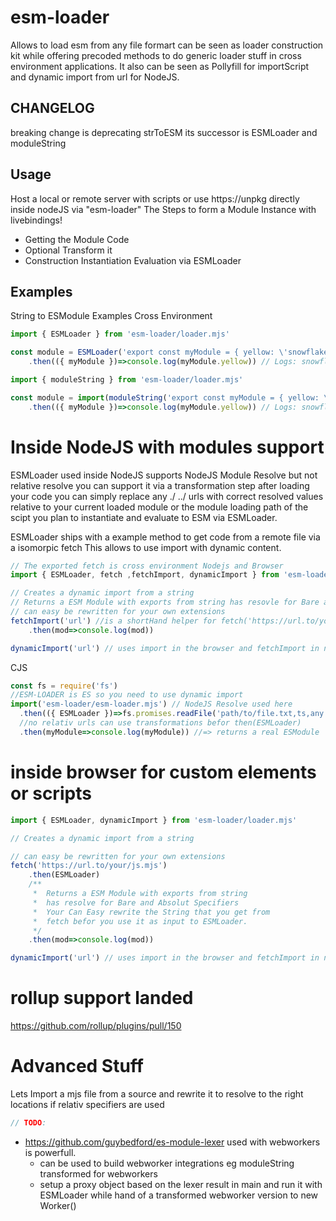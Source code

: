 # esm-loader
Allows to load esm from any file formart can be seen as loader construction kit while offering precoded methods to do generic loader stuff in cross environment applications. It also can be seen as Pollyfill for importScript and dynamic import from url for NodeJS.

## CHANGELOG ##
breaking change is deprecating strToESM its successor is ESMLoader and moduleString


## Usage
Host a local or remote server with scripts or use https://unpkg directly inside nodeJS via "esm-loader"
The Steps to form a Module Instance with livebindings!
- Getting the Module Code
- Optional Transform it
- Construction Instantiation Evaluation via ESMLoader

## Examples
String to ESModule Examples Cross Environment
```js
import { ESMLoader } from 'esm-loader/loader.mjs'

const module = ESMLoader('export const myModule = { yellow: \'snowflakes\'}')
    .then(({ myModule })=>console.log(myModule.yellow)) // Logs: snowflakes
``` 

```js
import { moduleString } from 'esm-loader/loader.mjs'

const module = import(moduleString('export const myModule = { yellow: \'snowflakes\'}'))
    .then(({ myModule })=>console.log(myModule.yellow)) // Logs: snowflakes
``` 



Inside NodeJS with modules support
==========
ESMLoader used inside NodeJS supports NodeJS Module Resolve but not relative resolve
you can support it via a transformation step after loading your code you can simply 
replace any ./ ../ urls with correct resolved values relative to your current
loaded module or the module loading path of the scipt you plan to instantiate and 
evaluate to ESM via ESMLoader.

ESMLoader ships with a example method to get code from a remote file via a isomorpic fetch
This allows to use import with dynamic content.

```js
// The exported fetch is cross environment Nodejs and Browser
import { ESMLoader, fetch ,fetchImport, dynamicImport } from 'esm-loader/loader.mjs'

// Creates a dynamic import from a string
// Returns a ESM Module with exports from string has resovle for Bare and Absolut Specifiers
// can easy be rewritten for your own extensions
fetchImport('url') //is a shortHand helper for fetch('https://url.to/your/js.mjs').then(ESMLoader)
    .then(mod=>console.log(mod))

dynamicImport('url') // uses import in the browser and fetchImport in nodejs
```
CJS
```js
const fs = require('fs')
//ESM-LOADER is ES so you need to use dynamic import
import('esm-loader/esm-loader.mjs') // NodeJS Resolve used here
  .then(({ ESMLoader })=>fs.promises.readFile('path/to/file.txt,ts,any').then(ESMLoader)) // NodeJS Resolve used here 
  //no relativ urls can use transformations befor then(ESMLoader)
  .then(myModule=>console.log(myModule)) //=> returns a real ESModule
```



inside browser for custom elements or scripts 
========

```js
import { ESMLoader, dynamicImport } from 'esm-loader/loader.mjs'

// Creates a dynamic import from a string

// can easy be rewritten for your own extensions
fetch('https://url.to/your/js.mjs')
    .then(ESMLoader)
    /**
     *  Returns a ESM Module with exports from string 
     *  has resolve for Bare and Absolut Specifiers
     *  Your Can Easy rewrite the String that you get from 
     *  fetch befor you use it as input to ESMLoader.
     */
    .then(mod=>console.log(mod))

dynamicImport('url') // uses import in the browser and fetchImport in nodejs
```

# rollup support landed
https://github.com/rollup/plugins/pull/150

# Advanced Stuff
Lets Import a mjs file from a source and rewrite it to resolve to the right locations
if relativ specifiers are used 
```js
// TODO:
``` 

- https://github.com/guybedford/es-module-lexer used with webworkers is powerfull.
  - can be used to build webworker integrations eg moduleString transformed for webworkers
  - setup a proxy object based on the lexer result in main and run it with ESMLoader while hand of a transformed webworker version to new Worker()